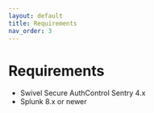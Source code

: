 ```yaml
---
layout: default
title: Requirements
nav_order: 3
---
```

# Requirements

- Swivel Secure AuthControl Sentry 4.x
- Splunk 8.x or newer
